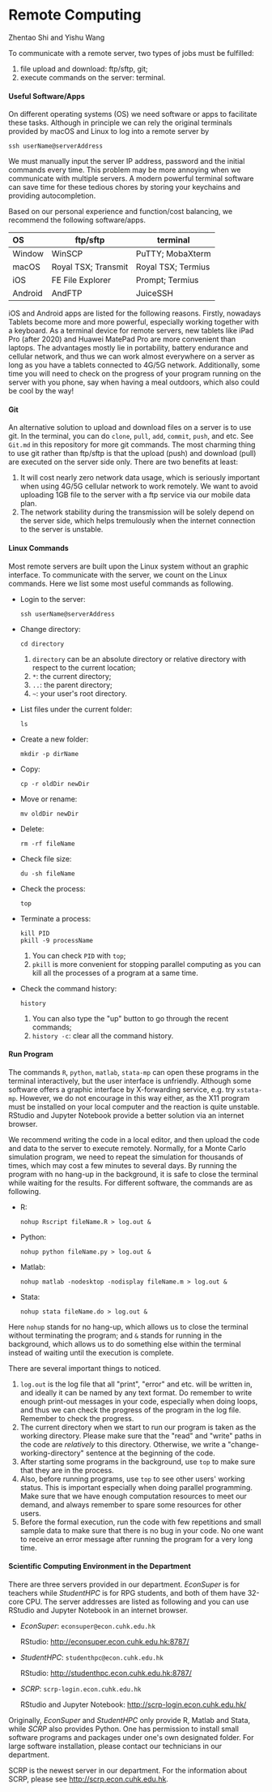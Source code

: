 

# Remote Computing

Zhentao Shi and Yishu Wang



To communicate with a remote server, two types of jobs must be fulfilled: 

1. file upload and download: ftp/sftp, git; 
2. execute commands on the server: terminal. 



#### Useful Software/Apps

On different operating systems (OS) we need software or apps to facilitate these tasks. Although in principle we can rely the original terminals provided by macOS and Linux to log into a remote server by 

```
ssh userName@serverAddress
```

We must manually  input the server IP address, password and the initial commands every time. This problem may be more annoying when we communicate with multiple servers. A modern powerful terminal software can save time for these tedious chores by storing your keychains and providing autocompletion.

Based on our personal experience and function/cost balancing, we recommend the following software/apps. 

| OS      | ftp/sftp            | terminal           |
| :------ | ------------------- | ------------------ |
| Window  | WinSCP              | PuTTY; MobaXterm   |
| macOS   | Royal TSX; Transmit | Royal TSX; Termius |
| iOS     | FE File Explorer    | Prompt; Termius    |
| Android | AndFTP              | JuiceSSH           |

iOS and Android apps are listed for the following reasons. Firstly, nowadays Tablets become more and more powerful, especially working together with a keyboard. As a terminal device for remote servers, new tablets like iPad Pro (after 2020) and Huawei MatePad Pro are more convenient than laptops. The advantages mostly lie in portability, battery endurance and cellular network, and thus we can work almost everywhere on a server as long as you have a tablets connected to 4G/5G network. Additionally, some time you will need to check on the progress of your program running on the server with you phone, say when having a meal outdoors, which also could be cool by the way!



#### Git

An alternative solution to upload and download files on a server is to use git. In the terminal, you can do `clone`, `pull`, `add`, `commit`, `push`, and etc. See `Git.md` in this repository for more git commands. The most charming thing to use git rather than ftp/sftp is that the upload (push) and download (pull) are executed on the server side only. There are two benefits at least: 

1. It will cost nearly zero network data usage, which is seriously important when using 4G/5G cellular network to work remotely. We want to avoid uploading 1GB file to the server with a ftp service via our mobile data plan. 
2. The network stability during the transmission will be solely depend on the server side, which helps tremulously when the internet connection to the server is unstable. 



#### Linux Commands

Most remote servers are built upon the Linux system without an graphic interface. To communicate with the server, we count on the Linux commands. Here we list some most useful commands as following. 

- Login to the server: 

  ```
  ssh userName@serverAddress
  ```

- Change directory: 

  ```
  cd directory
  ```

  1. `directory` can be an absolute directory or relative directory with respect to the current location; 
  2. `*`: the current directory; 
  3. `..`: the parent directory; 
  4. `~`: your user's root directory. 

- List files under the current folder: 

  ```
  ls
  ```

- Create a new folder: 

  ```
  mkdir -p dirName
  ```

- Copy: 

  ```
  cp -r oldDir newDir
  ```

- Move or rename: 

  ```
  mv oldDir newDir
  ```

- Delete: 

  ```
  rm -rf fileName
  ```

- Check file size: 

  ```
  du -sh fileName
  ```

- Check the process: 

  ```
  top
  ```

- Terminate a process: 

  ```
  kill PID
  pkill -9 processName
  ```

  1. You can check `PID` with `top`; 
  2. `pkill` is more convenient for stopping parallel computing as you can kill all the processes of a program at a same time. 

- Check the command history: 

  ```
  history
  ```

  1. You can also type the "up" button to go through the recent commands; 
  2. `history -c`: clear all the command history. 



#### Run Program

The commands  `R`, `python`, `matlab`, `stata-mp` can open these programs in the terminal interactively, but the user interface is unfriendly. Although some software offers a graphic interface by X-forwarding service, e.g. try `xstata-mp`. However, we do not encourage in this way either, as the X11 program must be installed on your local computer and the reaction is quite unstable. RStudio and Jupyter Notebook provide a better solution via an internet browser. 

We recommend writing the code in a local editor, and then upload the code and data to the server to execute remotely. Normally, for a Monte Carlo simulation program, we need to repeat the simulation for thousands of times, which may cost a few minutes to several days. By running the program with no hang-up in the background, it is safe to close the terminal while waiting for the results. For different software, the commands are as following. 

- R: 

  ```
  nohup Rscript fileName.R > log.out &
  ```

- Python: 

  ```
  nohup python fileName.py > log.out &
  ```

- Matlab: 

  ```
  nohup matlab -nodesktop -nodisplay fileName.m > log.out &
  ```

- Stata: 

  ```
  nohup stata fileName.do > log.out &
  ```

Here `nohup` stands for no hang-up, which allows us to close the terminal without terminating the program; and `&` stands for running in the background, which allows us to do something else within the terminal instead of waiting until the execution is complete. 

There are several important things to noticed. 

1. `log.out` is the log file that all "print", "error" and etc. will be written in, and ideally it can be named by any text format. Do remember to write enough print-out messages in your code, especially when doing loops, and thus we can check the progress of the program in the log file. Remember to check the progress. 
2. The current directory when we start to run our program is taken as the working directory. Please make sure that the "read" and "write" paths in the code are *relatively* to this directory. Otherwise, we write a "change-working-directory" sentence at the beginning of the code. 
3. After starting some programs in the background, use `top` to make sure that they are in the process. 
4. Also, before running programs, use `top` to see other users' working status. This is important especially when doing parallel programming. Make sure that we have enough computation resources to meet our demand, and always remember to spare some resources for other users. 
5. Before the formal execution, run the code with few repetitions and small sample data to make sure that there is no bug in your code. No one want to receive an error message after running the program for a very long time. 





#### Scientific Computing Environment in the Department

There are three servers provided in our department. *EconSuper* is for teachers while *StudentHPC* is for RPG students, and both of them have 32-core CPU. The server addresses are listed as following and you can use RStudio and Jupyter Notebook in an internet browser. 

* *EconSuper*: `econsuper@econ.cuhk.edu.hk`

  RStudio: http://econsuper.econ.cuhk.edu.hk:8787/

* *StudentHPC*: `studenthpc@econ.cuhk.edu.hk`

  RStudio: http://studenthpc.econ.cuhk.edu.hk:8787/

* *SCRP*: `scrp-login.econ.cuhk.edu.hk`

  RStudio and Jupyter Notebook: http://scrp-login.econ.cuhk.edu.hk/

Originally, *EconSuper* and *StudentHPC* only provide R, Matlab and Stata, while *SCRP* also provides Python. One has permission to install small software programs and packages under one's own designated folder. For large software installation, please contact our technicians in our department. 

SCRP is the newest server in our department. For the information about SCRP, please see http://scrp.econ.cuhk.edu.hk. 

